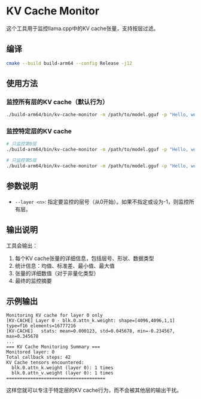 # KV Cache Monitor

这个工具用于监控llama.cpp中的KV cache张量，支持按层过滤。

## 编译

```bash
cmake --build build-arm64 --config Release -j12
```

## 使用方法

### 监控所有层的KV cache（默认行为）
```bash
./build-arm64/bin/kv-cache-monitor -m /path/to/model.gguf -p "Hello, world"
```

### 监控特定层的KV cache
```bash
# 只监控第0层
./build-arm64/bin/kv-cache-monitor -m /path/to/model.gguf -p "Hello, world" --layer 0

# 只监控第5层
./build-arm64/bin/kv-cache-monitor -m /path/to/model.gguf -p "Hello, world" --layer 5
```

## 参数说明

- `--layer <n>`: 指定要监控的层号（从0开始）。如果不指定或设为-1，则监控所有层。

## 输出说明

工具会输出：
1. 每个KV cache张量的详细信息，包括层号、形状、数据类型
2. 统计信息：均值、标准差、最小值、最大值
3. 张量的详细数值（对于非量化类型）
4. 最终的监控摘要

## 示例输出

```
Monitoring KV cache for layer 0 only
[KV-CACHE] Layer 0 - blk.0.attn_k.weight: shape=[4096,4096,1,1] type=f16 elements=16777216
[KV-CACHE]   stats: mean=0.000123, std=0.045678, min=-0.234567, max=0.345678
...
=== KV Cache Monitoring Summary ===
Monitored layer: 0
Total callback steps: 42
KV Cache tensors encountered:
  blk.0.attn_k.weight (layer 0): 1 times
  blk.0.attn_v.weight (layer 0): 1 times
=====================================
```

这样您就可以专注于特定层的KV cache行为，而不会被其他层的输出干扰。

